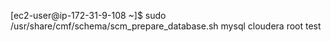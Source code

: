 [ec2-user@ip-172-31-9-108 ~]$ sudo /usr/share/cmf/schema/scm_prepare_database.sh mysql cloudera root test


